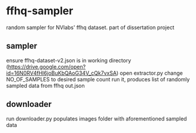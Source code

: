 # ffhq-sampler
random sampler for NVlabs' ffhq dataset. part of dissertation project


## sampler

ensure ffhq-dataset-v2.json is in working directory (https://drive.google.com/open?id=16N0RV4fHI6joBuKbQAoG34V_cQk7vxSA)
open extractor.py
change NO_OF_SAMPLES to desired sample count
run it, produces list of randomly sampled data from ffhq out.json

## downloader
run downloader.py
populates images folder with aforementioned sampled data
